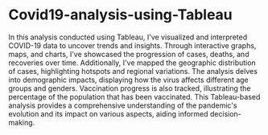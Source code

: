 # Covid19-analysis-using-Tableau

In this analysis conducted using Tableau, I've visualized and interpreted COVID-19 data to uncover trends and insights. Through interactive graphs, maps, and charts, I've showcased the progression of cases, deaths, and recoveries over time. Additionally, I've mapped the geographic distribution of cases, highlighting hotspots and regional variations. The analysis delves into demographic impacts, displaying how the virus affects different age groups and genders. Vaccination progress is also tracked, illustrating the percentage of the population that has been vaccinated. This Tableau-based analysis provides a comprehensive understanding of the pandemic's evolution and its impact on various aspects, aiding informed decision-making.
